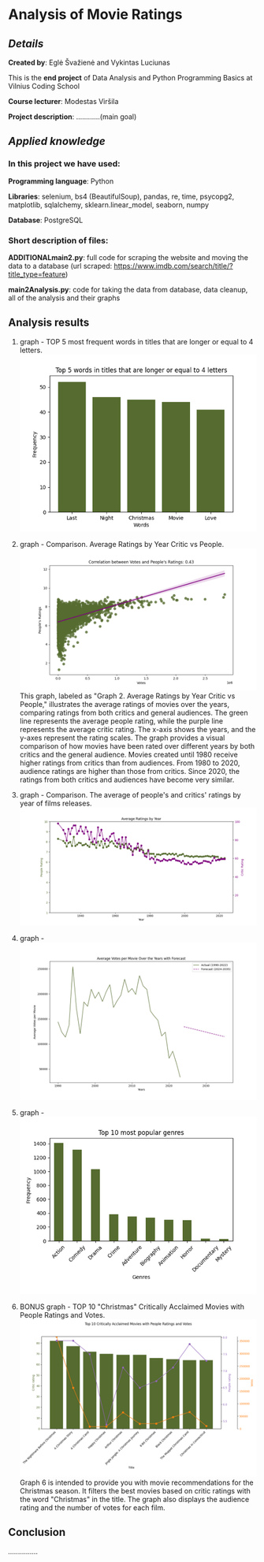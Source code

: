 # Analysis of Movie Ratings

## _Details_

**Created by**: Eglė Švažienė and Vykintas Luciunas

This is the **end project** of Data Analysis and Python Programming Basics at Vilnius Coding School

**Course lecturer**: Modestas Viršila

**Project description**: ............(main goal)

## _Applied knowledge_

### In this project we have used:

**Programming language**: Python

**Libraries**: selenium, bs4 (BeautifulSoup), pandas, re, time, psycopg2, matplotlib, sqlalchemy, sklearn.linear_model, seaborn, numpy

**Database**: PostgreSQL

### Short description of files:

**ADDITIONALmain2.py**: full code for scraping the website and moving the data to a database (url scraped: https://www.imdb.com/search/title/?title_type=feature)

**main2Analysis.py**: code for taking the data from database, data cleanup, all of the analysis and their graphs

## Analysis results

1. graph - TOP 5 most frequent words in titles that are longer or equal to 4 letters.
![1_lentele.png](1_lentele.png)

2. graph - Comparison. Average Ratings by Year Critic vs People.
![2_lentele.png](2_lentele.png)
This graph, labeled as "Graph 2. Average Ratings by Year Critic vs People," illustrates the average ratings of movies over the years, comparing ratings from both critics and general audiences. The green line represents the average people rating, while the purple line represents the average critic rating. The x-axis shows the years, and the y-axes represent the rating scales. 
The graph provides a visual comparison of how movies have been rated over different years by both critics and the general audience.
Movies created until 1980 receive higher ratings from critics than from audiences. From 1980 to 2020, audience ratings are higher than those from critics.
Since 2020, the ratings from both critics and audiences have become very similar.

3. graph - Comparison. The average of people's and critics' ratings by year of films releases.
![3_lentele.png](3_lentele.png)

4. graph - 
![4_lentele.png](4_lentele.png)

5. graph - 
![5_lentele.png](5_lentele.png)

6. BONUS graph - TOP 10 "Christmas" Critically Acclaimed Movies with People Ratings and Votes.
![6_lentele.png](6_lentele.png)
Graph 6 is intended to provide you with movie recommendations for the Christmas season. It filters the best movies based on critic ratings with the word "Christmas" in the title. The graph also displays the audience rating and the number of votes for each film.

## Conclusion

_..............._
